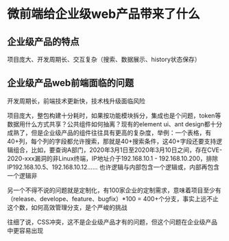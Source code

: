 # 微前端给企业级web产品带来了什么

## 企业级产品的特点
项目庞大、开发周期长、交互复杂（搜索、数据展示、history状态保存）

## 企业级产品web前端面临的问题
开发周期长，前端技术更新快，技术栈升级面临风险

项目庞大，整包构建十分耗时，如果按功能模块拆分，集成也是个问题，token等数据用什么方式共享？公共组件如何抽离？现有的element ui、ant design都十分成熟了，但是企业级产品的组件往往具有更高的复杂度，举例：一个表格，有40+列，每个列的字段都允许搜索，那就是40+搜索条件，这40+字段还要支持逻辑组合，比如，要查询A部门，2020年3月1日至2020年3月10日之间，存在CVE-2020-xxx漏洞的非Linux终端，IP地址介于192.168.10.1 - 192.168.10.200，排除IP192.168.10.5、192.168.10.12……
也许逻辑与内部包含一个逻辑或，内部再包含一个逻辑非

另一个不得不说的问题就是定制化，有100家企业的定制需求，意味着项目至少有（release、develope、feature、bugfix）*100 = 400+个分支，事实上远不止这个数，如何高效管理分支，是个严峻的挑战

往细了说，CSS冲突，这不是企业级产品才有的问题，但这个问题在企业级产品中更容易出现



